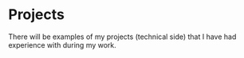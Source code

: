 # Projects
There will be examples of my projects (technical side) that I have had experience with during my work.
